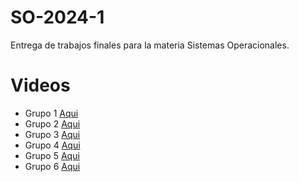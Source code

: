 # SO-2024-1
Entrega de trabajos finales para la materia Sistemas Operacionales.

# Videos
- Grupo 1 [Aqui](https://www.youtube.com/watch?v=d1FukvK2t6U&t=1s)
- Grupo 2 [Aqui]()
- Grupo 3 [Aqui](https://youtu.be/25M-Asw3LAY)
- Grupo 4 [Aqui](https://youtu.be/BrSj9DLy3k0?feature=shared)
- Grupo 5 [Aqui](https://www.youtube.com/watch?v=EyLeY35zxzk)
- Grupo 6 [Aqui]()
